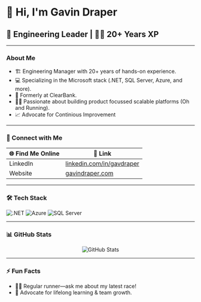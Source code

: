 # 👋 Hi, I'm Gavin Draper

## 🚀 Engineering Leader | 👨‍💻 20+ Years XP 

---

### About Me

- 🏗️ Engineering Manager with 20+ years of hands-on experience.
- 💻 Specializing in the Microsoft stack (.NET, SQL Server, Azure, and more).
- 🏦 Formerly at ClearBank.
- 🏃‍♂️ Passionate about building product focussed scalable platforms (Oh and Running).
- 📈 Advocate for Continious Improvement

---

### 🔗 Connect with Me

| 🌐 Find Me Online        | 🔗 Link                                     |
|-------------------------|---------------------------------------------|
| LinkedIn                | [linkedin.com/in/gavdraper](https://www.linkedin.com/in/gavdraper/) |
| Website                 | [gavindraper.com](https://gavindraper.com)  |

---

### 🛠️ Tech Stack

![.NET](https://img.shields.io/badge/.NET-512BD4?style=flat&logo=dotnet&logoColor=white)
![Azure](https://img.shields.io/badge/Azure-0078D4?style=flat&logo=microsoftazure&logoColor=white)
![SQL Server](https://img.shields.io/badge/SQL%20Server-CC2927?style=flat&logo=microsoftsqlserver&logoColor=white)

---

### 📊 GitHub Stats

<p align="center">
  <img src="https://github-readme-stats.vercel.app/api?username=gavdraper&show_icons=true&theme=default" alt="GitHub Stats" />
</p>

---

### ⚡ Fun Facts

- 🏃‍♂️ Regular runner—ask me about my latest race!
- 🥇 Advocate for lifelong learning & team growth.
